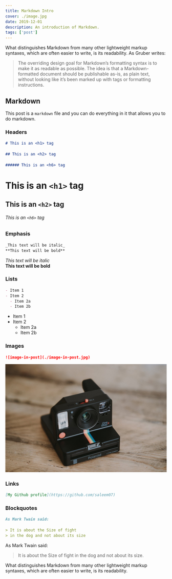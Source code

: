 ```yaml
---
title: Markdown Intro
cover: ./image.jpg
date: 2019-12-01
description: An introduction of Markdown.
tags: ['post']
---
```




What distinguishes Markdown from many other lightweight markup syntaxes, which are often easier to write, is its readability. As Gruber writes:

> The overriding design goal for Markdown’s formatting syntax is to make it as readable as possible. The idea is that a Markdown-formatted document should be publishable as-is, as plain text, without looking like it’s been marked up with tags or formatting instructions.


## Markdown

This post is a `markdown` file and you can do everything in it that allows you to do markdown.

### Headers

```md
# This is an <h1> tag

## This is an <h2> tag

###### This is an <h6> tag
```

# This is an `<h1>` tag

## This is an `<h2>` tag

###### This is an `<h6>` tag

### Emphasis

```md
_This text will be italic_  
**This text will be bold**
```

_This text will be italic_  
**This text will be bold**

### Lists

```md
- Item 1
- Item 2
  - Item 2a
  - Item 2b
```

- Item 1
- Item 2
  - Item 2a
  - Item 2b

### Images

```md
![image-in-post](./image-in-post.jpg)
```

![image-in-post](./image-in-post.jpg)

### Links

```md
[My Github profile](https://github.com/saleem07)
```


### Blockquotes

```md
As Mark Twain said:

> It is about the Size of fight
> in the dog and not about its size
```

As Mark Twain said:

> It is about the Size of fight
> in the dog and not about its size.

What distinguishes Markdown from many other lightweight markup syntaxes, which are often easier to write, is its readability.
